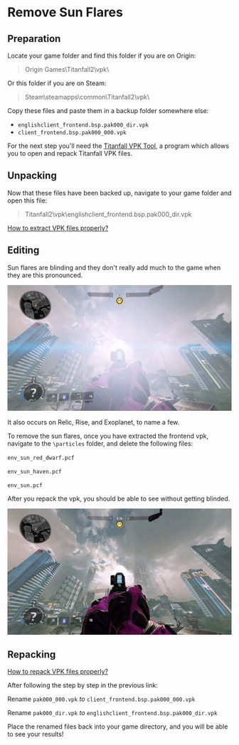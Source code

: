 # Remove Sun Flares

## Preparation

Locate your game folder and find this folder if you are on Origin:

> Origin Games\Titanfall2\vpk\\

Or this folder if you are on Steam:

> Steam\steamapps\common\Titanfall2\vpk\\

Copy these files and paste them in a backup folder somewhere else:

* `englishclient_frontend.bsp.pak000_dir.vpk`
* `client_frontend.bsp.pak000_000.vpk`

For the next step you'll need the [Titanfall VPK Tool](https://noskill.gitbook.io/titanfall2/how-to-start-modding/modding-tools), a program which allows you to open and repack Titanfall VPK files.

## Unpacking <a href="#unpacking" id="unpacking"></a>

Now that these files have been backed up, navigate to your game folder and open this file:

> Titanfall2\vpk\englishclient\_frontend.bsp.pak000\_dir.vpk

​[How to extract VPK files properly?](https://noskill.gitbook.io/titanfall2/how-to-start-modding/how-to-backup-extract-and-repack)

## Editing

Sun flares are blinding and they don't really add much to the game when they are this pronounced.

![](<../../.gitbook/assets/with bloom.png>)

It also occurs on Relic, Rise, and Exoplanet, to name a few.

To remove the sun flares, once you have extracted the frontend vpk, navigate to the `\particles` folder, and delete the following files:

`env_sun_red_dwarf.pcf`

`env_sun_haven.pcf`

`env_sun.pcf`

After you repack the vpk, you should be able to see without getting blinded.

![](<../../.gitbook/assets/no bloom.png>)

## Repacking <a href="#repacking" id="repacking"></a>

​[How to repack VPK files properly?](https://noskill.gitbook.io/titanfall2/how-to-start-modding/how-to-backup-extract-and-repack)​

After following the step by step in the previous link:

Rename `pak000_000.vpk` _to_ `client_frontend.bsp.pak000_000.vpk`

Rename `pak000_dir.vpk` _to_ `englishclient_frontend.bsp.pak000_dir.vpk`

Place the renamed files back into your game directory, and you will be able to see your results!
